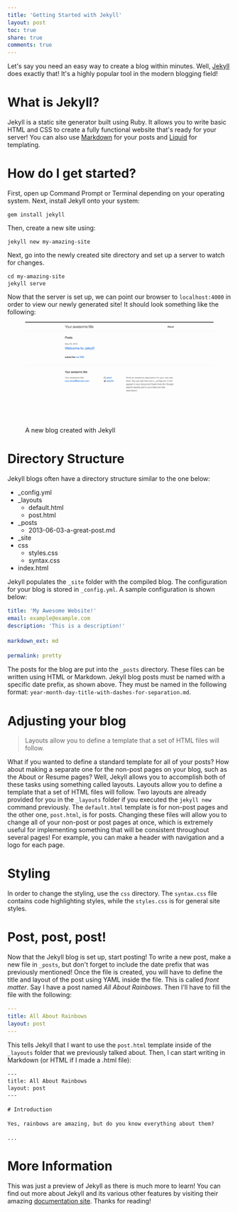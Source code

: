 ```yaml
---
title: 'Getting Started with Jekyll'
layout: post
toc: true
share: true
comments: true
---
```


Let's say you need an easy way to create a blog within minutes. Well,
[Jekyll](http://jekyllrb.com/) does exactly that! It's a highly popular tool in
the modern blogging field!

# What is Jekyll?

Jekyll is a static site generator built using Ruby. It allows you to write basic
HTML and CSS to create a fully functional website that's ready for your server!
You can also use [Markdown](http://daringfireball.net/projects/markdown/) for
your posts and [Liquid](https://github.com/Shopify/liquid/#readme) for
templating.

# How do I get started?

First, open up Command Prompt or Terminal depending on your operating system.
Next, install Jekyll onto your system:

```shell
gem install jekyll
```

Then, create a new site using:

```shell
jekyll new my-amazing-site
```

Next, go into the newly created site directory and set up a server to watch for
changes.

```shell
cd my-amazing-site
jekyll serve
```

Now that the server is set up, we can point our browser to `localhost:4000` in
order to view our newly generated site! It should look something like the
following:

<figure>
    <img src="/img/posts/jekyll-new-site.png" alt="A new Jekyll blog">
    <figcaption>A new blog created with Jekyll</figcaption>
</figure>

# Directory Structure

Jekyll blogs often have a directory structure similar to the one below:

- \_config.yml
- \_layouts
  - default.html
  - post.html
- \_posts
  - 2013-06-03-a-great-post.md
- \_site
- css
  - styles.css
  - syntax.css
- index.html

Jekyll populates the `_site` folder with the compiled blog. The configuration
for your blog is stored in `_config.yml`. A sample configuration is shown below:

```yaml
title: 'My Awesome Website!'
email: example@example.com
description: 'This is a description!'

markdown_ext: md

permalink: pretty
```

The posts for the blog are put into the `_posts` directory. These files can be
written using HTML or Markdown. Jekyll blog posts must be named with a specific
date prefix, as shown above. They must be named in the following format:
`year-month-day-title-with-dashes-for-separation.md`.

# Adjusting your blog

> Layouts allow you to define a template that a set of HTML files will follow.

What if you wanted to define a standard template for all of your posts? How
about making a separate one for the non-post pages on your blog, such as the
About or Resume pages? Well, Jekyll allows you to accomplish both of these tasks
using something called layouts. Layouts allow you to define a template that a
set of HTML files will follow. Two layouts are already provided for you in the
`_layouts` folder if you executed the `jekyll new` command previously. The
`default.html` template is for non-post pages and the other one, `post.html`, is
for posts. Changing these files will allow you to change all of your non-post or
post pages at once, which is extremely useful for implementing something that
will be consistent throughout several pages! For example, you can make a header
with navigation and a logo for each page.

# Styling

In order to change the styling, use the `css` directory. The `syntax.css` file
contains code highlighting styles, while the `styles.css` is for general site
styles.

# Post, post, post!

Now that the Jekyll blog is set up, start posting! To write a new post, make a
new file in `_posts`, but don't forget to include the date prefix that was
previously mentioned! Once the file is created, you will have to define the
title and layout of the post using YAML inside the file. This is called _front
matter_. Say I have a post named _All About Rainbows_. Then I'll have to fill
the file with the following:

```yaml
---
title: All About Rainbows
layout: post
---
```

This tells Jekyll that I want to use the `post.html` template inside of the
`_layouts` folder that we previously talked about. Then, I can start writing in
Markdown (or HTML if I made a .html file):

```text
---
title: All About Rainbows
layout: post
---

# Introduction

Yes, rainbows are amazing, but do you know everything about them?

...
```

# More Information

This was just a preview of Jekyll as there is much more to learn! You can find
out more about Jekyll and its various other features by visiting their amazing
[documentation site](http://jekyllrb.com/docs/home/). Thanks for reading!
